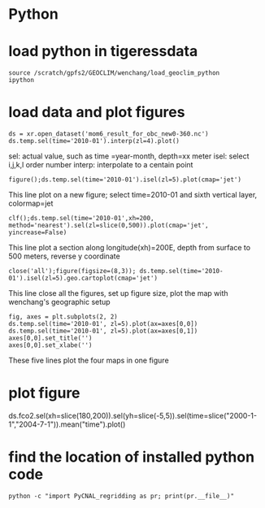 # Python

# load python in tigeressdata
```
source /scratch/gpfs2/GEOCLIM/wenchang/load_geoclim_python
ipython
```
# load data and plot figures
```
ds = xr.open_dataset('mom6_result_for_obc_new0-360.nc')
ds.temp.sel(time='2010-01').interp(zl=4).plot()
```
sel: actual value, such as time =year-month, depth=xx meter
isel: select i,j,k,l order number
interp: interpolate to a centain point
```
figure();ds.temp.sel(time='2010-01').isel(zl=5).plot(cmap='jet')
```
This line plot on a new figure; select time=2010-01 and sixth vertical layer, colormap=jet
```
clf();ds.temp.sel(time='2010-01',xh=200, method='nearest').sel(zl=slice(0,500)).plot(cmap='jet', yincrease=False)
```
This line plot a section along longitude(xh)=200E, depth from surface to 500 meters, reverse y coordinate
```
close('all');figure(figsize=(8,3)); ds.temp.sel(time='2010-01').isel(zl=5).geo.cartoplot(cmap='jet')
```
This line close all the figures, set up figure size, plot the map with wenchang's geographic setup
```
fig, axes = plt.subplots(2, 2)
ds.temp.sel(time='2010-01', zl=5).plot(ax=axes[0,0])
ds.temp.sel(time='2010-01', zl=5).plot(ax=axes[0,1])
axes[0,0].set_title('')
axes[0,0].set_xlabe('')
```
These five lines plot the four maps in one figure

# plot figure
ds.fco2.sel(xh=slice(180,200)).sel(yh=slice(-5,5)).sel(time=slice("2000-1-1","2004-7-1")).mean("time").plot()

# find the location of installed python code
`python -c "import PyCNAL_regridding as pr; print(pr.__file__)"`
